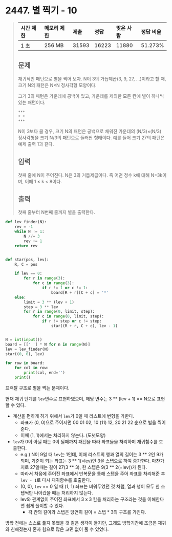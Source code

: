 # 2447. 별 찍기 - 10

> | 시간 제한 | 메모리 제한 | 제출  | 정답  | 맞은 사람 | 정답 비율 |
> | :-------- | :---------- | :---- | :---- | :-------- | :-------- |
> | 1 초      | 256 MB      | 31593 | 16223 | 11880     | 51.273%   |
>
> ## 문제
>
> 재귀적인 패턴으로 별을 찍어 보자. N이 3의 거듭제곱(3, 9, 27, ...)이라고 할 때, 크기 N의 패턴은 N×N 정사각형 모양이다.
>
> 크기 3의 패턴은 가운데에 공백이 있고, 가운데를 제외한 모든 칸에 별이 하나씩 있는 패턴이다.
>
> ```
> ***
> * *
> ***
> ```
>
> N이 3보다 클 경우, 크기 N의 패턴은 공백으로 채워진 가운데의 (N/3)×(N/3) 정사각형을 크기 N/3의 패턴으로 둘러싼 형태이다. 예를 들어 크기 27의 패턴은 예제 출력 1과 같다.
>
> ## 입력
>
> 첫째 줄에 N이 주어진다. N은 3의 거듭제곱이다. 즉 어떤 정수 k에 대해 N=3k이며, 이때 1 ≤ k < 8이다.
>
> ## 출력
>
> 첫째 줄부터 N번째 줄까지 별을 출력한다.

```python
def lev_finder(N):
    rev = -1
    while N != 1:
        N //= 3
        rev += 1
    return rev


def star(pos, lev):
    R, C = pos

    if lev == 0:
        for r in range(3):
            for c in range(3):
                if r != 1 or c != 1:
                    board[R + r][C + c] = '*'
    else:
        limit = 3 ** (lev + 1)
        step = 3 ** lev
        for r in range(0, limit, step):
            for c in range(0, limit, step):
                if r != step or c != step:
                    star((R + r, C + c), lev - 1)


N = int(input())
board = [[' '] * N for n in range(N)]
lev = lev_finder(N)
star((0, 0), lev)

for row in board:
    for col in row:
        print(col, end='')
    print()
```

프랙탈 구조로 별을 찍는 문제이다.

현재 재귀 단계를 `lev`변수로 표현하였으며, 해당 변수는 3 ** (lev + 1) == N으로 표현할 수 있다.

- 계산을 편하게 하기 위해서 `lev`가 0일 때 리스트에 변형을 가한다.
  - 좌표가 (0, 0)으로 주어지면 00 01 02, 10 (11) 12, 20 21 22 순으로 별을 찍어준다.
  - 이때 (1, 1)에서는 처리하지 않는다. (도넛모양)
- `lev`가 0이 아닐 때는 0이 될때까지 패턴을 따라 좌표들을 처리하며 재귀함수를 호출한다.
  - e.g.) N이 9일 때 `lev`는 1인데, 이때 리스트의 행과 열의 길이는 3 \** 2인 9가 되며, 기준이 되는 좌표는 3 \** 1(=lev)인 3을 스텝으로 하여 증가한다. 마찬가지로 27일때는 길이 27(3 ** 3), 한 스텝은 9(3 ** 2(=lev))가 된다.
  - 따라서 처음에 주어진 좌표에서 반복문을 통해 스텝을 주어 좌표를 처리해준 후 `lev - 1`로 다시 재귀함수를 호출한다. 
  - (0, 0), `lev` == 0 일 때 (1, 1) 좌표는 비워두었던 것 처럼, 열과 행이 모두 한 스텝씩만 나아갔을 때는 처리하지 않는다.
  - lev와 관계없이 주어진 좌표에서 3 x 3 칸을 처리하는 구조라는 것을 이해한다면 쉽게 풀이할 수 있다. 
    - 각 칸의 길이와 스텝은 당연히 길이 = 스텝 * 3의 구조를 가진다.



방학 전에는 스스로 풀지 못했을 것 같은 생각이 들지만, 그래도 방학기간에 조금은 재귀와 친해졌는지 혼자 힘으로 많은 고민 없이 풀 수 있었다.